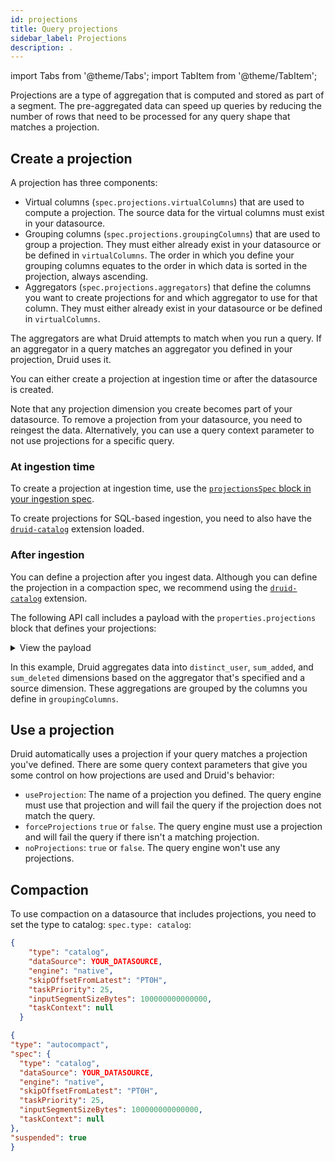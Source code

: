 ```yaml
---
id: projections
title: Query projections
sidebar_label: Projections
description: .
---
```


import Tabs from '@theme/Tabs';
import TabItem from '@theme/TabItem';

<!--
  ~ Licensed to the Apache Software Foundation (ASF) under one
  ~ or more contributor license agreements.  See the NOTICE file
  ~ distributed with this work for additional information
  ~ regarding copyright ownership.  The ASF licenses this file
  ~ to you under the Apache License, Version 2.0 (the
  ~ "License"); you may not use this file except in compliance
  ~ with the License.  You may obtain a copy of the License at
  ~
  ~   http://www.apache.org/licenses/LICENSE-2.0
  ~
  ~ Unless required by applicable law or agreed to in writing,
  ~ software distributed under the License is distributed on an
  ~ "AS IS" BASIS, WITHOUT WARRANTIES OR CONDITIONS OF ANY
  ~ KIND, either express or implied.  See the License for the
  ~ specific language governing permissions and limitations
  ~ under the License.
  -->

Projections are a type of aggregation that is computed and stored as part of a segment. The pre-aggregated data can speed up queries by reducing the number of rows that need to be processed for any query shape that matches a projection. 

## Create a projection

A projection has three components:

- Virtual columns (`spec.projections.virtualColumns`) that are used to compute a projection. The source data for the virtual columns must exist in your datasource.
- Grouping columns (`spec.projections.groupingColumns`) that are used to group a projection. They must either already exist in your datasource or be defined in `virtualColumns`. The order in which you define your grouping columns equates to the order in which data is sorted in the projection, always ascending.
- Aggregators (`spec.projections.aggregators`) that define the columns you want to create projections for and which aggregator to use for that column. They must either already exist in your datasource or be defined in `virtualColumns`.

The aggregators are what Druid attempts to match when you run a query. If an aggregator in a query matches an aggregator you defined in your projection, Druid uses it.

You can either create a projection at ingestion time or after the datasource is created. 

Note that any projection dimension you create becomes part of your datasource. To remove a projection from your datasource, you need to reingest the data. Alternatively, you can use a query context parameter to not use projections for a specific query.



### At ingestion time

To create a projection at ingestion time, use the [`projectionsSpec` block in your ingestion spec](../ingestion/ingestion-spec.md#projections).

To create projections for SQL-based ingestion, you need to also have the [`druid-catalog`](../development/extensions-core/catalog.md) extension loaded.

### After ingestion

You can define a projection after you ingest data. Although you can define the projection in a compaction spec, we recommend using the [`druid-catalog`](../development/extensions-core/catalog.md) extension.

The following API call includes a payload with the `properties.projections` block that defines your projections:

<details>
<summary>View the payload</summary>

```json {11,19,39} showLineNumbers
{
  "type": "datasource",
  "columns": [],
  "properties": {
    "segmentGranularity": "PT1H",
    "projections": [
      {
        "spec": {
          "name": "channel_page_hourly_distinct_user_added_deleted",
          "type": "aggregate",
          "virtualColumns": [
            {
              "type": "expression",
              "name": "__gran",
              "expression": "timestamp_floor(__time, 'PT1H')",
              "outputType": "LONG"
            }
          ],
          "groupingColumns": [
            {
              "type": "long",
              "name": "__gran",
              "multiValueHandling": "SORTED_ARRAY",
              "createBitmapIndex": false
            },
            {
              "type": "string",
              "name": "channel",
              "multiValueHandling": "SORTED_ARRAY",
              "createBitmapIndex": true
            },
            {
              "type": "string",
              "name": "page",
              "multiValueHandling": "SORTED_ARRAY",
              "createBitmapIndex": true
            }
          ],
          "aggregators": [
            {
              "type": "HLLSketchBuild",
              "name": "distinct_users",
              "fieldName": "user",
              "lgK": 12,
              "tgtHllType": "HLL_4"
            },
            {
              "type": "longSum",
              "name": "sum_added",
              "fieldName": "added"
            },
            {
              "type": "longSum",
              "name": "sum_deleted",
              "fieldName": "deleted"
            }
          ]
        }
      }
    ]
  }
}
```

</details>

In this example, Druid aggregates data into `distinct_user`, `sum_added`, and `sum_deleted` dimensions based on the aggregator that's specified and a source dimension. These aggregations are grouped by the columns you define in `groupingColumns`.

## Use a projection 

Druid automatically uses a projection if your query matches a projection you've defined. There are some query context parameters that give you some control on how projections are used and Druid's behavior:

- `useProjection`: The name of a projection you defined. The query engine must use that projection and will fail the query if the projection does not match the query.
- `forceProjections` `true` or `false`. The query engine must use a projection and will fail the query if there isn't a matching projection.
-  `noProjections`:  `true` or `false`. The query engine won't use any projections.

## Compaction

To use compaction on a datasource that includes projections, you need to set the type to catalog: `spec.type: catalog`:

<Tabs>
  <TabItem value="Coordinator duties">

```json
{
    "type": "catalog",
    "dataSource": YOUR_DATASOURCE,
    "engine": "native",
    "skipOffsetFromLatest": "PT0H",
    "taskPriority": 25,
    "inputSegmentSizeBytes": 100000000000000,
    "taskContext": null
  }
```

</TabItem>
  <TabItem value="Supervisors"> 
  
  ```json
  {
  "type": "autocompact",
  "spec": {
    "type": "catalog",
    "dataSource": YOUR_DATASOURCE,
    "engine": "native",
    "skipOffsetFromLatest": "PT0H",
    "taskPriority": 25,
    "inputSegmentSizeBytes": 100000000000000,
    "taskContext": null
  },
  "suspended": true
}
```

  </TabItem>
</Tabs>
